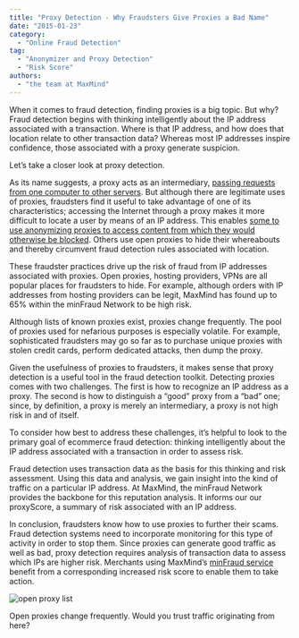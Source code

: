 ```yaml
---
title: "Proxy Detection - Why Fraudsters Give Proxies a Bad Name"
date: "2015-01-23"
category:
  - "Online Fraud Detection"
tag:
  - "Anonymizer and Proxy Detection"
  - "Risk Score"
authors:
  - "the team at MaxMind"
---
```


When it comes to fraud detection, finding proxies is a big topic. But why? Fraud
detection begins with thinking intelligently about the IP address associated
with a transaction. Where is that IP address, and how does that location relate
to other transaction data? Whereas most IP addresses inspire confidence, those
associated with a proxy generate suspicion.

Let’s take a closer look at proxy detection.

As its name suggests, a proxy acts as an intermediary,
[passing requests from one computer to other servers](https://en.wikipedia.org/wiki/Proxy_server).
But although there are legitimate uses of proxies, fraudsters find it useful to
take advantage of one of its characteristics; accessing the Internet through a
proxy makes it more difficult to locate a user by means of an IP address. This
enables
[some to use anonymizing proxies to access content from which they would otherwise be blocked](https://cyber.law.harvard.edu/publications/2010/Circumvention_Tool_Usage).
Others use open proxies to hide their whereabouts and thereby circumvent fraud
detection rules associated with location.

These fraudster practices drive up the risk of fraud from IP addresses
associated with proxies. Open proxies, hosting providers, VPNs are all popular
places for fraudsters to hide. For example, although orders with IP addresses
from hosting providers can be legit, MaxMind has found up to 65% within the
minFraud Network to be high risk.

Although lists of known proxies exist, proxies change frequently. The pool of
proxies used for nefarious purposes is especially volatile. For example,
sophisticated fraudsters may go so far as to purchase unique proxies with stolen
credit cards, perform dedicated attacks, then dump the proxy.

Given the usefulness of proxies to fraudsters, it makes sense that proxy
detection is a useful tool in the fraud detection toolkit. Detecting proxies
comes with two challenges. The first is how to recognize an IP address as a
proxy. The second is how to distinguish a “good” proxy from a “bad” one; since,
by definition, a proxy is merely an intermediary, a proxy is not high risk in
and of itself.

To consider how best to address these challenges, it’s helpful to look to the
primary goal of ecommerce fraud detection: thinking intelligently about the IP
address associated with a transaction in order to assess risk.

Fraud detection uses transaction data as the basis for this thinking and risk
assessment. Using this data and analysis, we gain insight into the kind of
traffic on a particular IP address. At MaxMind, the minFraud Network provides
the backbone for this reputation analysis. It informs our our proxyScore, a
summary of risk associated with an IP address.

In conclusion, fraudsters know how to use proxies to further their scams. Fraud
detection systems need to incorporate monitoring for this type of activity in
order to stop them. Since proxies can generate good traffic as well as bad,
proxy detection requires analysis of transaction data to assess which IPs are
higher risk. Merchants using MaxMind’s
[minFraud service](https://www.maxmind.com/en/minfraud-services) benefit from a
corresponding increased risk score to enable them to take action.

![open proxy list](/images/2015/01/open-proxy-list-300x231.png)

Open proxies change frequently. Would you trust traffic originating from here?
